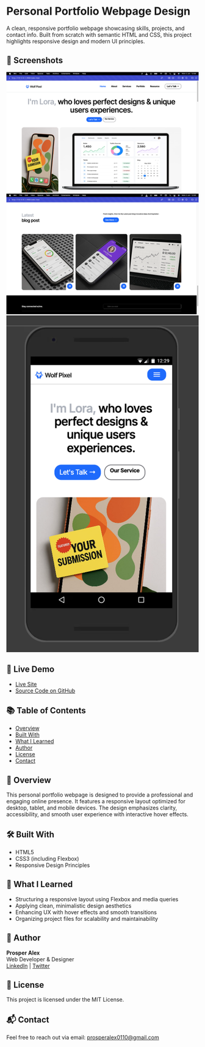 # Personal Portfolio Webpage Design

A clean, responsive portfolio webpage showcasing skills, projects, and contact info. Built from scratch with semantic HTML and CSS, this project highlights responsive design and modern UI principles.

## 📸 Screenshots

![Home Page](./assets/screenshots/home.png)  
![Projects Section Blog](./assets/screenshots/blog.png)
![Molie Responsiveness](./assets/screenshots/mobile-responsive.png)

<!-- ![Contact Form](./assets/contact.png)   -->

## 🚀 Live Demo

- [Live Site](https://personal-profolio-webpage-design.vercel.app)
- [Source Code on GitHub](https://github.com/Prosper-Alex/Personal-profolio-webpage-design)

## 📚 Table of Contents

- [Overview](#overview)
- [Built With](#built-with)
- [What I Learned](#what-i-learned)
- [Author](#author)
- [License](#license)
- [Contact](#contact)

## 📝 Overview

This personal portfolio webpage is designed to provide a professional and engaging online presence. It features a responsive layout optimized for desktop, tablet, and mobile devices. The design emphasizes clarity, accessibility, and smooth user experience with interactive hover effects.

## 🛠️ Built With

- HTML5
- CSS3 (including Flexbox)
- Responsive Design Principles

## 🌱 What I Learned

- Structuring a responsive layout using Flexbox and media queries
- Applying clean, minimalistic design aesthetics
- Enhancing UX with hover effects and smooth transitions
- Organizing project files for scalability and maintainability

## 👤 Author

**Prosper Alex**  
Web Developer & Designer  
[LinkedIn](https://www.linkedin.com/in/prosper-alex) | [Twitter](https://twitter.com/prosper_alex)

## 📄 License

This project is licensed under the MIT License.

## 📬 Contact

Feel free to reach out via email: [prosperalex0110@gmail.com](mailto:prosperalex0110@gmail.com)
